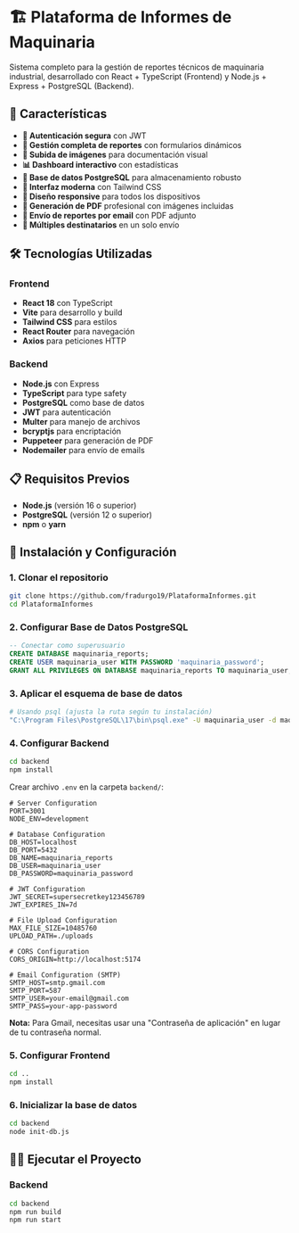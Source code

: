 <!-- Deploy: optimización manualChunks en vite.config.ts -->
# 🏗️ Plataforma de Informes de Maquinaria

Sistema completo para la gestión de reportes técnicos de maquinaria industrial, desarrollado con React + TypeScript (Frontend) y Node.js + Express + PostgreSQL (Backend).

## 🚀 Características

- **🔐 Autenticación segura** con JWT
- **📝 Gestión completa de reportes** con formularios dinámicos
- **📸 Subida de imágenes** para documentación visual
- **📊 Dashboard interactivo** con estadísticas
- **💾 Base de datos PostgreSQL** para almacenamiento robusto
- **🎨 Interfaz moderna** con Tailwind CSS
- **📱 Diseño responsive** para todos los dispositivos
- **📄 Generación de PDF** profesional con imágenes incluidas
- **📧 Envío de reportes por email** con PDF adjunto
- **🔄 Múltiples destinatarios** en un solo envío

## 🛠️ Tecnologías Utilizadas

### Frontend
- **React 18** con TypeScript
- **Vite** para desarrollo y build
- **Tailwind CSS** para estilos
- **React Router** para navegación
- **Axios** para peticiones HTTP

### Backend
- **Node.js** con Express
- **TypeScript** para type safety
- **PostgreSQL** como base de datos
- **JWT** para autenticación
- **Multer** para manejo de archivos
- **bcryptjs** para encriptación
- **Puppeteer** para generación de PDF
- **Nodemailer** para envío de emails

## 📋 Requisitos Previos

- **Node.js** (versión 16 o superior)
- **PostgreSQL** (versión 12 o superior)
- **npm** o **yarn**

## 🚀 Instalación y Configuración

### 1. Clonar el repositorio

```bash
git clone https://github.com/fradurgo19/PlataformaInformes.git
cd PlataformaInformes
```

### 2. Configurar Base de Datos PostgreSQL

```sql
-- Conectar como superusuario
CREATE DATABASE maquinaria_reports;
CREATE USER maquinaria_user WITH PASSWORD 'maquinaria_password';
GRANT ALL PRIVILEGES ON DATABASE maquinaria_reports TO maquinaria_user;
```

### 3. Aplicar el esquema de base de datos

```bash
# Usando psql (ajusta la ruta según tu instalación)
"C:\Program Files\PostgreSQL\17\bin\psql.exe" -U maquinaria_user -d maquinaria_reports -f backend/src/config/schema.sql
```

### 4. Configurar Backend

```bash
cd backend
npm install
```

Crear archivo `.env` en la carpeta `backend/`:

```env
# Server Configuration
PORT=3001
NODE_ENV=development

# Database Configuration
DB_HOST=localhost
DB_PORT=5432
DB_NAME=maquinaria_reports
DB_USER=maquinaria_user
DB_PASSWORD=maquinaria_password

# JWT Configuration
JWT_SECRET=supersecretkey123456789
JWT_EXPIRES_IN=7d

# File Upload Configuration
MAX_FILE_SIZE=10485760
UPLOAD_PATH=./uploads

# CORS Configuration
CORS_ORIGIN=http://localhost:5174

# Email Configuration (SMTP)
SMTP_HOST=smtp.gmail.com
SMTP_PORT=587
SMTP_USER=your-email@gmail.com
SMTP_PASS=your-app-password
```

**Nota:** Para Gmail, necesitas usar una "Contraseña de aplicación" en lugar de tu contraseña normal.

### 5. Configurar Frontend

```bash
cd ..
npm install
```

### 6. Inicializar la base de datos

```bash
cd backend
node init-db.js
```

## 🏃‍♂️ Ejecutar el Proyecto

### Backend

```bash
cd backend
npm run build
npm run start
```